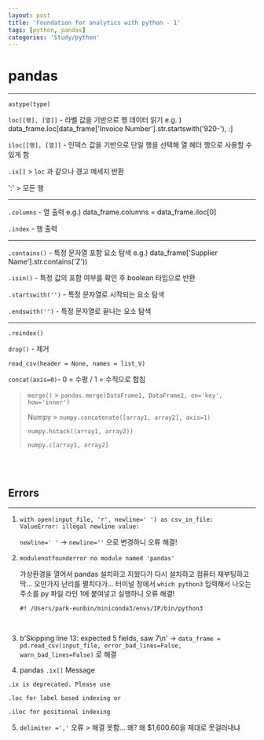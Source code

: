 ```yaml
---
layout: post
title: 'Foundation for analytics with python - 1'
tags: [python, pandas]
categories: 'Study/python'
---
```


# pandas
---
`astype(type)`

`loc[[행], [열]]` - 라벨 값을 기반으로 행 데이터 읽기
e.g. ) data_frame.loc[data_frame['Invoice Number'].str.startswith('920-'), :]

`iloc[[행], [열]]` - 인덱스 값을 기반으로 단일 행을 선택해 열 헤더 행으로 사용할 수 있게 함

`.ix[]` > `loc` 과 같으나 경고 메세지 반환

':' > 모든 행

---

`.columns` - 열 출력
e.g.) data_frame.columns = data_frame.iloc[0]

`.index` - 행 출력

---

`.contains()` - 특정 문자열 포함 요소 탐색
e.g.) data_frame['Supplier Name'].str.contains('Z'))

`.isin()` - 특정 값의 포함 여부를 확인 후 boolean 타입으로 반환

`.startswith('')` - 특정 문자열로 시작되는 요소 탐색

`.endswith('')` -  특정 문자열로 끝나는 요소 탐색

---

`.reindex()`

`drop()` - 제거

`read_csv(header = None, names = list_V)`

`concat(axis=0)`- 0 = 수평 / 1 = 수직으로 합침

> `merge()` > `pandas.merge(DataFrame1, DataFrame2, on='key', how='inner')`
>
> Numpy > `numpy.concatenate([array1, array2], axis=1)`
>
> `numpy.hstack((array1, array2))`
>
> `numpy.c[array1, array2]`

<br/>

<br/>

## Errors

---

1. ```
   with open(input_file, 'r', newline=' ') as csv_in_file:
   ValueError: illegal newline value:
   ```

   `newline=' '` -> `newline=''`  으로 변경하니 오류 해결!

2. `modulenotfounderror no module named 'pandas'`

   가상환경을 열어서 pandas 설치하고 지웠다가 다시 설치하고 컴퓨터 재부팅하고 막... 오만가지 난리를 펼치다가... 터미널 창에서 `which python3` 입력해서 나오는 주소를 py 파일 라인 1에 붙여넣고 실행하니 오류 해결!

   `#! /Users/park-eunbin/miniconda3/envs/IP/bin/python3`

   <br>

3. b'Skipping line 13: expected 5 fields, saw 7\n' ->
   `data_frame = pd.read_csv(input_file, error_bad_lines=False, warn_bad_lines=False)` 로 해결
4.  pandas `.ix[]` Message

```
.ix is deprecated. Please use

.loc for label based indexing or

.iloc for positional indexing
```

5. `delimiter =','` 오류 > 해결 못함... 왜? 왜 $1,600.60을 제대로 못걸러내냐
